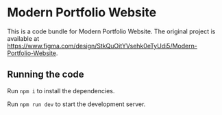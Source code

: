 
  # Modern Portfolio Website

  This is a code bundle for Modern Portfolio Website. The original project is available at https://www.figma.com/design/StkQuOitYVsehk0eTyUdi5/Modern-Portfolio-Website.

  ## Running the code

  Run `npm i` to install the dependencies.

  Run `npm run dev` to start the development server.
  